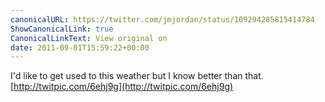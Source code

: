 ```yaml
---
canonicalURL: https://twitter.com/jmjordan/status/109294285815414784
ShowCanonicalLink: true
CanonicalLinkText: View original on
date: 2011-09-01T15:59:22+00:00
---
```

I'd like to get used to this weather but I know better than that. [http://twitpic.com/6ehj9g](http://twitpic.com/6ehj9g)